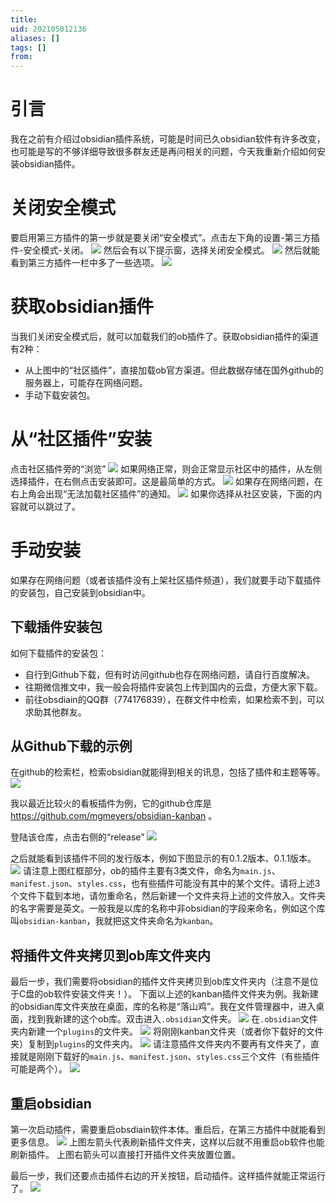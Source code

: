 ```yaml
---
title: 
uid: 202105012136
aliases: []
tags: []
from: 
---
```

# 引言
我在之前有介绍过obsidian插件系统，可能是时间已久obsidian软件有许多改变，也可能是写的不够详细导致很多群友还是再问相关的问题，今天我重新介绍如何安装obsidian插件。

# 关闭安全模式
要启用第三方插件的第一步就是要关闭“安全模式”。点击左下角的设置-第三方插件-安全模式-关闭。
![](https://gitee.com/cyddgi/picture-store/raw/master/img/20210501214150.png)
然后会有以下提示窗，选择关闭安全模式。
![](https://gitee.com/cyddgi/picture-store/raw/master/img/20210501214258.png)
然后就能看到第三方插件一栏中多了一些选项。
![](https://gitee.com/cyddgi/picture-store/raw/master/img/20210501214352.png)

# 获取obsidian插件
当我们关闭安全模式后，就可以加载我们的ob插件了。获取obsidian插件的渠道有2种：
- 从上图中的“社区插件”，直接加载ob官方渠道。但此数据存储在国外github的服务器上，可能存在网络问题。
- 手动下载安装包。

# 从“社区插件”安装
点击社区插件旁的“浏览”
![](https://gitee.com/cyddgi/picture-store/raw/master/img/20210501214707.png)
如果网络正常，则会正常显示社区中的插件，从左侧选择插件，在右侧点击安装即可。这是最简单的方式。
![](https://gitee.com/cyddgi/picture-store/raw/master/img/20210501215003.png)
如果存在网络问题，在右上角会出现“无法加载社区插件”的通知。
![](https://gitee.com/cyddgi/picture-store/raw/master/img/20210501214817.png)
如果你选择从社区安装，下面的内容就可以跳过了。

# 手动安装
如果存在网络问题（或者该插件没有上架社区插件频道），我们就要手动下载插件的安装包，自己安装到obsidian中。

## 下载插件安装包
如何下载插件的安装包：
- 自行到Github下载，但有时访问github也存在网络问题，请自行百度解决。
- 往期微信推文中，我一般会将插件安装包上传到国内的云盘，方便大家下载。
- 前往obsdiain的QQ群（774176839），在群文件中检索，如果检索不到，可以求助其他群友。

## 从Github下载的示例
在github的检索栏，检索obsidian就能得到相关的讯息，包括了插件和主题等等。
![](https://gitee.com/cyddgi/picture-store/raw/master/img/20210501215515.png)

我以最近比较火的看板插件为例，它的github仓库是 https://github.com/mgmeyers/obsidian-kanban 。

登陆该仓库，点击右侧的“release”
![](https://gitee.com/cyddgi/picture-store/raw/master/img/20210501215637.png)

之后就能看到该插件不同的发行版本，例如下图显示的有0.1.2版本、0.1.1版本。
![](https://gitee.com/cyddgi/picture-store/raw/master/img/20210501215745.png)
请注意上图红框部分，ob的插件主要有3类文件，命名为`main.js`、`manifest.json`、`styles.css`，也有些插件可能没有其中的某个文件。请将上述3个文件下载到本地，请勿重命名，然后新建一个文件夹将上述的文件放入。文件夹的名字需要是英文。一般我是以库的名称中非obsidian的字段来命名，例如这个库叫`obsidian-kanban`，我就把这文件夹命名为`kanban`。

## 将插件文件夹拷贝到ob库文件夹内
最后一步，我们需要将obsidian的插件文件夹拷贝到ob库文件夹内（注意不是位于C盘的ob软件安装文件夹！）。
下面以上述的kanban插件文件夹为例。我新建的obsidian库文件夹放在桌面，库的名称是“落山鸡”。我在文件管理器中，进入桌面，找到我新建的这个ob库。双击进入`.obsidian`文件夹。
![](https://gitee.com/cyddgi/picture-store/raw/master/img/20210501221246.png)
在`.obsidian`文件夹内新建一个`plugins`的文件夹。
![](https://gitee.com/cyddgi/picture-store/raw/master/img/20210501221434.png)
将刚刚kanban文件夹（或者你下载好的文件夹）复制到`plugins`的文件夹内。
![](https://gitee.com/cyddgi/picture-store/raw/master/img/20210501221522.png)
请注意插件文件夹内不要再有文件夹了，直接就是刚刚下载好的`main.js`、`manifest.json`、`styles.css`三个文件（有些插件可能是两个）。
![](https://gitee.com/cyddgi/picture-store/raw/master/img/20210501221634.png)

## 重启obsidian
第一次启动插件，需要重启obsdiain软件本体。重启后，在第三方插件中就能看到更多信息。
![](https://gitee.com/cyddgi/picture-store/raw/master/img/20210501221814.png)
上图左箭头代表刷新插件文件夹，这样以后就不用重启ob软件也能刷新插件。
上图右箭头可以直接打开插件文件夹放置位置。

最后一步，我们还要点击插件右边的开关按钮，启动插件。这样插件就能正常运行了。
![](https://gitee.com/cyddgi/picture-store/raw/master/img/20210501222020.png)


